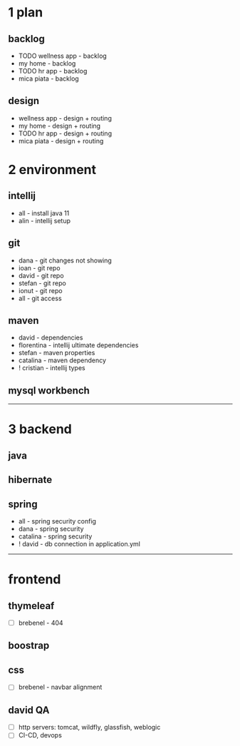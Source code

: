 # 1 plan

## backlog
- TODO wellness app - backlog
- my home - backlog
- TODO hr app - backlog
- mica piata - backlog

## design
- wellness app - design + routing
- my home - design + routing
- TODO hr app - design + routing
- mica piata - design + routing

# 2 environment

## intellij
- all - install java 11
- alin - intellij setup

## git
- dana - git changes not showing
- ioan - git repo
- david - git repo
- stefan - git repo
- ionut - git repo
- all - git access

## maven
- david - dependencies
- florentina - intellij ultimate dependencies
- stefan - maven properties
- catalina - maven dependency
- ! cristian - intellij types

## mysql workbench

---

# 3 backend

## java

## hibernate

## spring
- all - spring security config
- dana - spring security
- catalina - spring security
- ! david - db connection in application.yml
---

# frontend

## thymeleaf
- [ ] brebenel - 404

## boostrap

## css
- [ ] brebenel - navbar alignment

## david QA
- [ ] http servers: tomcat, wildfly, glassfish, weblogic
- [ ] CI-CD, devops